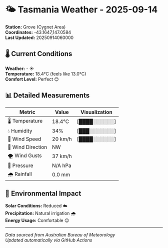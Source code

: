 # 🌤️ Tasmania Weather - 2025-09-14

**Station:** Grove (Cygnet Area)  
**Coordinates:** -43.1647,147.0584  
**Last Updated:** 20250914060000

## 🌡️ Current Conditions

**Weather:** - ☀️  
**Temperature:** 18.4°C (feels like 13.0°C)  
**Comfort Level:** Perfect 😌

## 📊 Detailed Measurements

| Metric | Value | Visualization |
|--------|-------|---------------|
| 🌡️ Temperature | 18.4°C | [████░░░░░░] |
| 💧 Humidity | 34% | [███░░░░░░░] |
| 💨 Wind Speed | 20 km/h | [████░░░░░░] |
| 🧭 Wind Direction | NW | |
| 🌪️ Wind Gusts | 37 km/h | |
| 🔽 Pressure | N/A hPa | |
| 🌧️ Rainfall | 0.0 mm | |

## 🌱 Environmental Impact

**Solar Conditions:** Reduced ☁️  
**Precipitation:** Natural irrigation 🌧️  
**Energy Usage:** Comfortable 😌

---
*Data sourced from Australian Bureau of Meteorology*  
*Updated automatically via GitHub Actions*
